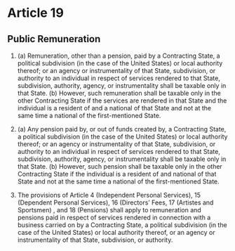 # Article 19
## Public Remuneration

1.  (a) Remuneration, other than a pension, paid by a Contracting State, a political
    subdivision (in the case of the United States) or local authority thereof; or an agency or
    instrumentality of that State, subdivision, or authority to an individual in respect of
    services rendered to that State, subdivision, authority, agency, or instrumentality shall be
    taxable only in that State.
    (b) However, such remuneration shall be taxable only in the other Contracting
    State if the services are rendered in that State and the individual is a resident of and a
    national of that State and not at the same time a national of the first-mentioned State.

2.  (a) Any pension paid by, or out of funds created by, a Contracting State, a political
    subdivision (in the case of the United States) or local authority thereof; or an agency or
    instrumentality of that State, subdivision, or authority to an individual in respect of
    services rendered to that State, subdivision, authority, agency, or instrumentality shall be
    taxable only in that State.
    (b) However, such pension shall be taxable only in the other Contracting State if
    the individual is a resident of and national of that State and not at the same time a national of the
    first-mentioned State.

3. The provisions of Article 4 (Independent Personal Services), 15 (Dependent Personal
Services), 16 (Directors’ Fees, 17 (Artistes and Sportsmen) , and 18 (Pensions) shall apply to
remuneration and pensions paid in respect of services rendered in connection with a business
carried on by a Contracting State, a political subdivision (in the case of the United States) or
local authority thereof, or an agency or instrumentality of that State, subdivision, or authority.

